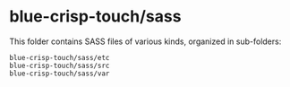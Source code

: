 # blue-crisp-touch/sass

This folder contains SASS files of various kinds, organized in sub-folders:

    blue-crisp-touch/sass/etc
    blue-crisp-touch/sass/src
    blue-crisp-touch/sass/var
